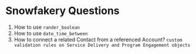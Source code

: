 # Snowfakery Questions
1. How to use ```rander_boolean```
2. How to use ```date_time_between```
4. How to connect a related Contact from a referenced Account? ```custom validation rules on Service Delivery and Program Engagement objects```